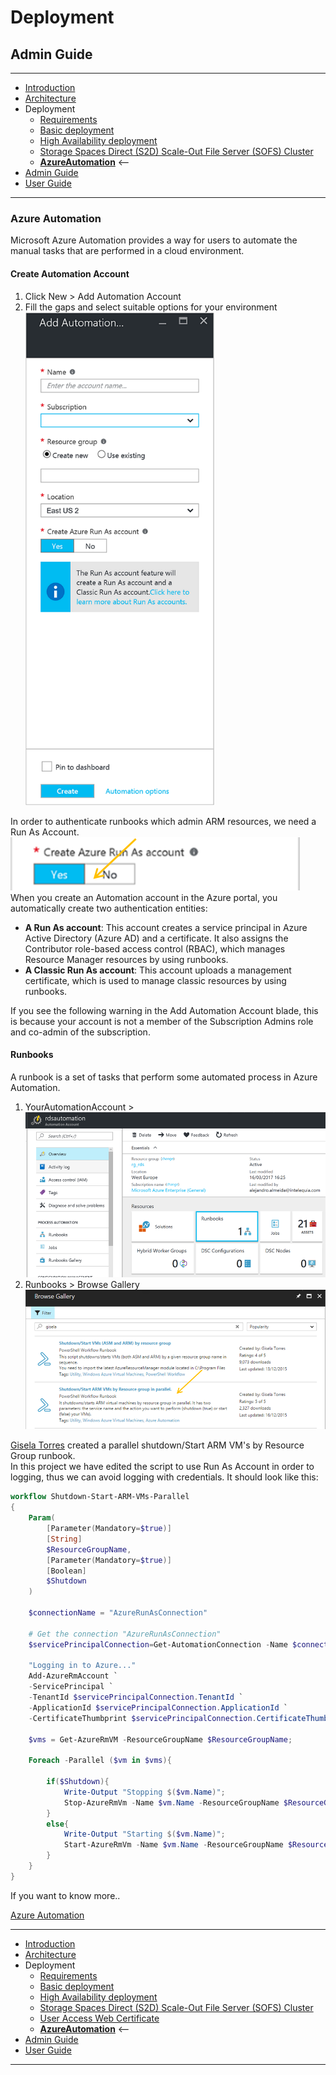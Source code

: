 # Deployment
## Admin Guide
---
* [Introduction](/README.md)
* [Architecture](./ArchitectureDiagram.md)
* Deployment
    * [Requirements](./Requirements.md)
    * [Basic deployment](./Deployment-basic.md)
    * [High Availability deployment](./Deployment-HA.md)
    * [Storage Spaces Direct (S2D) Scale-Out File Server (SOFS) Cluster](./S2DFileServer.md)
    * **[AzureAutomation](./AzureAutomation.md)** <--
* [Admin Guide](./RemoteDesktopRemoteApp.md)
* [User Guide](./UserAccess.md)
---
### Azure Automation
Microsoft Azure Automation provides a way for users to automate the manual tasks that are performed in a cloud environment.

#### Create Automation Account
1. Click New > Add Automation Account
2. Fill the gaps and select suitable options for your environment  
![Add Automation Account](./images/addAutomationAccount.png)

In order to authenticate runbooks which admin ARM resources, we need a Run As Account. ![Select Azure Run As Account](./images/CreateAzureRunAsAccount.png)  
When you create an Automation account in the Azure portal, you automatically create two authentication entities:
- **A Run As account**: This account creates a service principal in Azure Active Directory (Azure AD) and a certificate. It also assigns the Contributor role-based access control (RBAC), which manages Resource Manager resources by using runbooks.
- **A Classic Run As account**: This account uploads a management certificate, which is used to manage classic resources by using runbooks.

If you see the following warning in the Add Automation Account blade, this is because your account is not a member of the Subscription Admins role and co-admin of the subscription. 
![]()

#### Runbooks
A runbook is a set of tasks that perform some automated process in Azure Automation.  

1. YourAutomationAccount >  
![Automation Account Runbooks](./images/AutomationAccountRunbooks.png)
2. Runbooks > Browse Gallery  
![Runbooks Gallery](./images/BrowseGallery.PNG)

[Gisela Torres](https://www.returngis.net/en/about-me/) created a parallel shutdown/Start ARM VM's by Resource Group runbook.  
In this project we have edited the script to use Run As Account in order to logging, thus we can avoid logging with credentials. It should look like this:

```PowerShell
workflow Shutdown-Start-ARM-VMs-Parallel
{
    Param(
        [Parameter(Mandatory=$true)]
        [String]
        $ResourceGroupName,
        [Parameter(Mandatory=$true)]
        [Boolean]
        $Shutdown
    )

    $connectionName = "AzureRunAsConnection"    
    	
    # Get the connection "AzureRunAsConnection"
    $servicePrincipalConnection=Get-AutomationConnection -Name $connectionName         

    "Logging in to Azure..."
    Add-AzureRmAccount `
    -ServicePrincipal `
    -TenantId $servicePrincipalConnection.TenantId `
    -ApplicationId $servicePrincipalConnection.ApplicationId `
    -CertificateThumbprint $servicePrincipalConnection.CertificateThumbprint 

    $vms = Get-AzureRmVM -ResourceGroupName $ResourceGroupName;
	
    Foreach -Parallel ($vm in $vms){
		
        if($Shutdown){
            Write-Output "Stopping $($vm.Name)";		
            Stop-AzureRmVm -Name $vm.Name -ResourceGroupName $ResourceGroupName -Force;
        }
        else{
            Write-Output "Starting $($vm.Name)";		
            Start-AzureRmVm -Name $vm.Name -ResourceGroupName $ResourceGroupName;
        }
    }
}
```

If you want to know more..
  
[Azure Automation](https://docs.microsoft.com/en-us/azure/automation/)

---
* [Introduction](/README.md)
* [Architecture](./ArchitectureDiagram.md)
* Deployment
    * [Requirements](./Requirements.md)
    * [Basic deployment](./Deployment-basic.md)
    * [High Availability deployment](./Deployment-HA.md)
    * [Storage Spaces Direct (S2D) Scale-Out File Server (SOFS) Cluster](./S2DFileServer.md)
    * [User Access Web Certificate](./UserAccessWebCert.md)
    * **[AzureAutomation](./AzureAutomation.md)** <--
* [Admin Guide](./RemoteDesktopRemoteApp.md)
* [User Guide](./UserAccess.md)
---
